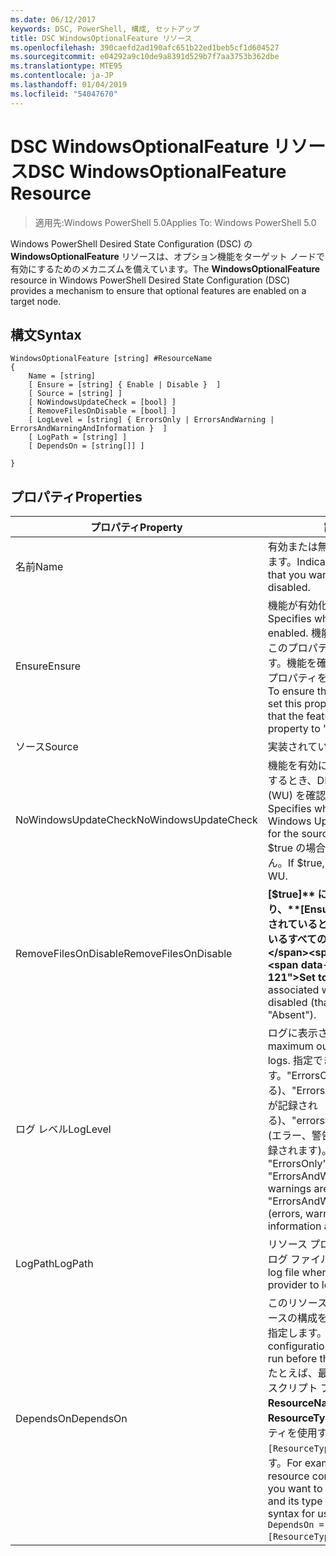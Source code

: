 ```yaml
---
ms.date: 06/12/2017
keywords: DSC, PowerShell, 構成, セットアップ
title: DSC WindowsOptionalFeature リソース
ms.openlocfilehash: 390caefd2ad190afc651b22ed1beb5cf1d604527
ms.sourcegitcommit: e04292a9c10de9a8391d529b7f7aa3753b362dbe
ms.translationtype: MTE95
ms.contentlocale: ja-JP
ms.lasthandoff: 01/04/2019
ms.locfileid: "54047670"
---
```

# <a name="dsc-windowsoptionalfeature-resource"></a><span data-ttu-id="b518b-103">DSC WindowsOptionalFeature リソース</span><span class="sxs-lookup"><span data-stu-id="b518b-103">DSC WindowsOptionalFeature Resource</span></span>

> <span data-ttu-id="b518b-104">適用先:Windows PowerShell 5.0</span><span class="sxs-lookup"><span data-stu-id="b518b-104">Applies To: Windows PowerShell 5.0</span></span>

<span data-ttu-id="b518b-105">Windows PowerShell Desired State Configuration (DSC) の **WindowsOptionalFeature** リソースは、オプション機能をターゲット ノードで有効にするためのメカニズムを備えています。</span><span class="sxs-lookup"><span data-stu-id="b518b-105">The **WindowsOptionalFeature** resource in Windows PowerShell Desired State Configuration (DSC) provides a mechanism to ensure that optional features are enabled on a target node.</span></span>

## <a name="syntax"></a><span data-ttu-id="b518b-106">構文</span><span class="sxs-lookup"><span data-stu-id="b518b-106">Syntax</span></span>

```
WindowsOptionalFeature [string] #ResourceName
{
    Name = [string]
    [ Ensure = [string] { Enable | Disable }  ]
    [ Source = [string] ]
    [ NoWindowsUpdateCheck = [bool] ]
    [ RemoveFilesOnDisable = [bool] ]
    [ LogLevel = [string] { ErrorsOnly | ErrorsAndWarning | ErrorsAndWarningAndInformation }  ]
    [ LogPath = [string] ]
    [ DependsOn = [string[]] ]

}
```

## <a name="properties"></a><span data-ttu-id="b518b-107">プロパティ</span><span class="sxs-lookup"><span data-stu-id="b518b-107">Properties</span></span>

|  <span data-ttu-id="b518b-108">プロパティ</span><span class="sxs-lookup"><span data-stu-id="b518b-108">Property</span></span>  |  <span data-ttu-id="b518b-109">説明</span><span class="sxs-lookup"><span data-stu-id="b518b-109">Description</span></span>   |
|---|---|
| <span data-ttu-id="b518b-110">名前</span><span class="sxs-lookup"><span data-stu-id="b518b-110">Name</span></span>| <span data-ttu-id="b518b-111">有効または無効にする機能の名前を示します。</span><span class="sxs-lookup"><span data-stu-id="b518b-111">Indicates the name of the feature that you want to ensure is enabled or disabled.</span></span>|
| <span data-ttu-id="b518b-112">Ensure</span><span class="sxs-lookup"><span data-stu-id="b518b-112">Ensure</span></span>| <span data-ttu-id="b518b-113">機能が有効化かどうかを指定します。</span><span class="sxs-lookup"><span data-stu-id="b518b-113">Specifies whether the feature is enabled.</span></span> <span data-ttu-id="b518b-114">機能を確実に有効にするには、このプロパティを "Enable" に設定します。機能を確実に無効にするには、このプロパティを "Disable" に設定します。</span><span class="sxs-lookup"><span data-stu-id="b518b-114">To ensure that the feature is enabled, set this property to "Enable" To ensure that the feature is disabled, set the property to "Disable".</span></span>|
| <span data-ttu-id="b518b-115">ソース</span><span class="sxs-lookup"><span data-stu-id="b518b-115">Source</span></span>| <span data-ttu-id="b518b-116">実装されていません。</span><span class="sxs-lookup"><span data-stu-id="b518b-116">Not implemented.</span></span>|
| <span data-ttu-id="b518b-117">NoWindowsUpdateCheck</span><span class="sxs-lookup"><span data-stu-id="b518b-117">NoWindowsUpdateCheck</span></span>| <span data-ttu-id="b518b-118">機能を有効にするソース ファイルを検索するとき、DISM が Windows Update (WU) を確認するかどうかを指定します。</span><span class="sxs-lookup"><span data-stu-id="b518b-118">Specifies whether DISM contacts Windows Update (WU) when searching for the source files to enable a feature.</span></span> <span data-ttu-id="b518b-119">$true の場合、DISM は WU を確認しません。</span><span class="sxs-lookup"><span data-stu-id="b518b-119">If $true, DISM does not contact WU.</span></span>|
| <span data-ttu-id="b518b-120">RemoveFilesOnDisable</span><span class="sxs-lookup"><span data-stu-id="b518b-120">RemoveFilesOnDisable</span></span>| <span data-ttu-id="b518b-121">**[$true]** に設定すると、無効時に (つまり、**[Ensure]** が "Absent" に設定されているとき)、機能に関連付けられているすべてのファイルが削除されます。</span><span class="sxs-lookup"><span data-stu-id="b518b-121">Set to **$true** to remove all files associated with the feature when it is disabled (that is, when **Ensure** is set to "Absent").</span></span>|
| <span data-ttu-id="b518b-122">ログ レベル</span><span class="sxs-lookup"><span data-stu-id="b518b-122">LogLevel</span></span>| <span data-ttu-id="b518b-123">ログに表示される最大の出力レベル。</span><span class="sxs-lookup"><span data-stu-id="b518b-123">The maximum output level shown in the logs.</span></span> <span data-ttu-id="b518b-124">指定できる値は次のとおりです。"ErrorsOnly"(エラーのみが記録される)、"ErrorsAndWarning"(エラーと警告が記録される)、"errorsandwarningandinformation"(エラー、警告、およびデバッグ情報は記録されます)。</span><span class="sxs-lookup"><span data-stu-id="b518b-124">The accepted values are: "ErrorsOnly" (only errors are logged), "ErrorsAndWarning" (errors and warnings are logged), and "ErrorsAndWarningAndInformation" (errors, warnings, and debug information are logged).</span></span>|
| <span data-ttu-id="b518b-125">LogPath</span><span class="sxs-lookup"><span data-stu-id="b518b-125">LogPath</span></span>| <span data-ttu-id="b518b-126">リソース プロバイダーの操作を記録するログ ファイルへのパス。</span><span class="sxs-lookup"><span data-stu-id="b518b-126">The path to a log file where you want the resource provider to log the operation.</span></span>|
| <span data-ttu-id="b518b-127">DependsOn</span><span class="sxs-lookup"><span data-stu-id="b518b-127">DependsOn</span></span>| <span data-ttu-id="b518b-128">このリソースを構成する前に、他のリソースの構成を実行する必要があることを指定します。</span><span class="sxs-lookup"><span data-stu-id="b518b-128">Specifies that the configuration of another resource must run before this resource is configured.</span></span> <span data-ttu-id="b518b-129">たとえば、最初に実行するリソース構成スクリプト ブロックの ID が __ResourceName__ で、そのタイプが __ResourceType__ である場合、このプロパティを使用する構文は `DependsOn = "[ResourceType]ResourceName"` になります。</span><span class="sxs-lookup"><span data-stu-id="b518b-129">For example, if the ID of the resource configuration script block that you want to run first is __ResourceName__ and its type is __ResourceType__, the syntax for using this property is `DependsOn = "[ResourceType]ResourceName"`.</span></span>|